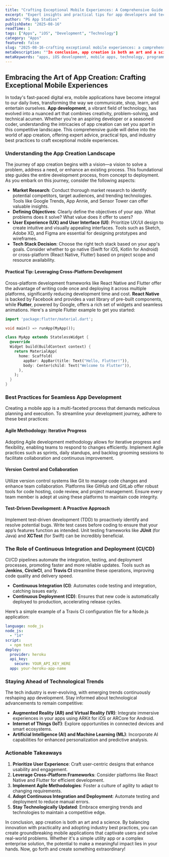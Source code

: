 ```yaml
---
title: "Crafting Exceptional Mobile Experiences: A Comprehensive Guide to App Creation"
excerpt: "Expert insights and practical tips for app developers and tech enthusiasts"
author: "PG App Studios"
publishDate: "2025-08-16"
readTime: 1
tags: ["Apps", "iOS", "Development", "Technology"]
category: "Apps"
featured: false
slug: "2025-08-16-crafting exceptional mobile experiences: a comprehensive guide to app creation"
metaDescription: ""In conclusion, app creation is both an art and a science. Go forth and create something extraordinary!"..."
metaKeywords: "apps, iOS development, mobile apps, technology, programming"
---
```

## Embracing the Art of App Creation: Crafting Exceptional Mobile Experiences

In today's fast-paced digital era, mobile applications have become integral to our daily lives, transforming the way we communicate, shop, learn, and entertain ourselves. **App development**, a vibrant field of technology, has evolved into a nuanced art that combines creativity, problem-solving, and technical acumen. Whether you're an aspiring developer or a seasoned coder, understanding the intricacies of app creation can set you apart in this competitive landscape. This comprehensive guide will delve into the world of app creation, offering expert advice, practical tips, and industry best practices to craft exceptional mobile experiences.

### Understanding the App Creation Landscape

The journey of app creation begins with a vision—a vision to solve a problem, address a need, or enhance an existing process. This foundational step guides the entire development process, from concept to deployment. As you embark on this journey, consider the following aspects:

- **Market Research**: Conduct thorough market research to identify potential competitors, target audiences, and trending technologies. Tools like Google Trends, App Annie, and Sensor Tower can offer valuable insights.
- **Defining Objectives**: Clearly define the objectives of your app. What problems does it solve? What value does it offer to users?
- **User Experience (UX) and User Interface (UI)**: Prioritize UX/UI design to create intuitive and visually appealing interfaces. Tools such as Sketch, Adobe XD, and Figma are essential for designing prototypes and wireframes.
- **Tech Stack Decision**: Choose the right tech stack based on your app's goals. Consider whether to go native (Swift for iOS, Kotlin for Android) or cross-platform (React Native, Flutter) based on project scope and resource availability.

#### Practical Tip: Leveraging Cross-Platform Development

Cross-platform development frameworks like React Native and Flutter offer the advantage of writing code once and deploying it across multiple platforms, significantly reducing development time and cost. **React Native** is backed by Facebook and provides a vast library of pre-built components, while **Flutter**, powered by Google, offers a rich set of widgets and seamless animations. Here's a simple Flutter example to get you started:

```dart
import 'package:flutter/material.dart';

void main() => runApp(MyApp());

class MyApp extends StatelessWidget {
  @override
  Widget build(BuildContext context) {
    return MaterialApp(
      home: Scaffold(
        appBar: AppBar(title: Text("Hello, Flutter!")),
        body: Center(child: Text("Welcome to Flutter")),
      ),
    );
  }
}
```

### Best Practices for Seamless App Development

Creating a mobile app is a multi-faceted process that demands meticulous planning and execution. To streamline your development journey, adhere to these best practices:

#### Agile Methodology: Iterative Progress

Adopting Agile development methodology allows for iterative progress and flexibility, enabling teams to respond to changes efficiently. Implement Agile practices such as sprints, daily standups, and backlog grooming sessions to facilitate collaboration and continuous improvement.

#### Version Control and Collaboration

Utilize version control systems like Git to manage code changes and enhance team collaboration. Platforms like GitHub and GitLab offer robust tools for code hosting, code review, and project management. Ensure every team member is adept at using these platforms to maintain code integrity.

#### Test-Driven Development: A Proactive Approach

Implement test-driven development (TDD) to proactively identify and resolve potential bugs. Write test cases before coding to ensure that your app’s features function as intended. Unit testing frameworks like **JUnit** (for Java) and **XCTest** (for Swift) can be incredibly beneficial.

### The Role of Continuous Integration and Deployment (CI/CD)

CI/CD pipelines automate the integration, testing, and deployment processes, promoting faster and more reliable updates. Tools such as **Jenkins**, **CircleCI**, and **Travis CI** streamline these operations, improving code quality and delivery speed.

* **Continuous Integration (CI)**: Automates code testing and integration, catching issues early.
* **Continuous Deployment (CD)**: Ensures that new code is automatically deployed to production, accelerating release cycles.

Here’s a simple example of a Travis CI configuration file for a Node.js application:

```yaml
language: node_js
node_js:
  - "14"
script:
  - npm test
deploy:
  provider: heroku
  api_key:
    secure: YOUR_API_KEY_HERE
  app: your-heroku-app-name
```

### Staying Ahead of Technological Trends

The tech industry is ever-evolving, with emerging trends continuously reshaping app development. Stay informed about technological advancements to remain competitive:

- **Augmented Reality (AR) and Virtual Reality (VR)**: Integrate immersive experiences in your apps using ARKit for iOS or ARCore for Android.
- **Internet of Things (IoT)**: Explore opportunities in connected devices and smart ecosystems.
- **Artificial Intelligence (AI) and Machine Learning (ML)**: Incorporate AI capabilities for enhanced personalization and predictive analysis.

### Actionable Takeaways

1. **Prioritize User Experience**: Craft user-centric designs that enhance usability and engagement.
2. **Leverage Cross-Platform Frameworks**: Consider platforms like React Native and Flutter for efficient development.
3. **Implement Agile Methodologies**: Foster a culture of agility to adapt to changing requirements.
4. **Adopt Continuous Integration and Deployment**: Automate testing and deployment to reduce manual errors.
5. **Stay Technologically Updated**: Embrace emerging trends and technologies to maintain a competitive edge.

In conclusion, app creation is both an art and a science. By balancing innovation with practicality and adopting industry best practices, you can create groundbreaking mobile applications that captivate users and solve real-world problems. Whether it's a simple utility app or a complex enterprise solution, the potential to make a meaningful impact lies in your hands. Now, go forth and create something extraordinary!